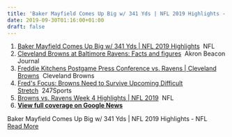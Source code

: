 ```yaml
---
title: 'Baker Mayfield Comes Up Big w/ 341 Yds | NFL 2019 Highlights - NFL'
date: 2019-09-30T01:16:00+01:00
draft: false
---
```


1.  [Baker Mayfield Comes Up Big w/ 341 Yds | NFL 2019 Highlights](https://www.youtube.com/watch?v=-I_hffq0Uxg)  NFL
2.  [Cleveland Browns at Baltimore Ravens: Facts and figures](https://www.ohio.com/sports/20190929/cleveland-browns-at-baltimore-ravens-facts-and-figures)  Akron Beacon Journal
3.  [Freddie Kitchens Postgame Press Conference vs. Ravens | Cleveland Browns](https://www.youtube.com/watch?v=6uW6vaqb5Yg)  Cleveland Browns
4.  [Fred's Focus: Browns Need to Survive Upcoming Difficult Stretch](https://247sports.com/nfl/cleveland-browns/Article/Freds-Focus-Browns-Need-to-Survive-Upcoming-Difficult-Stretch-136149326/)  247Sports
5.  [Browns vs. Ravens Week 4 Highlights | NFL 2019](https://www.youtube.com/watch?v=KXkkYwa0jh8)  NFL
6.  **[View full coverage on Google News](https://news.google.com/stories/CAAqcggKImxDQklTU3pvSmMzUnZjbmt0TXpZd1NqNEtFUWp5czdXa2pvQU1FYnFTN3RRT1V2UkdFaWxTWVhabGJuTWdkbk1nUW5KdmQyNXpJTUszSUZKbFozVnNZWElnVTJWaGMyOXVJTUszSUU1R1RDZ0FQAQ?oc=5)**

  
Baker Mayfield Comes Up Big w/ 341 Yds | NFL 2019 Highlights - NFL  
[Read More](https://www.youtube.com/watch?v=-I_hffq0Uxg)